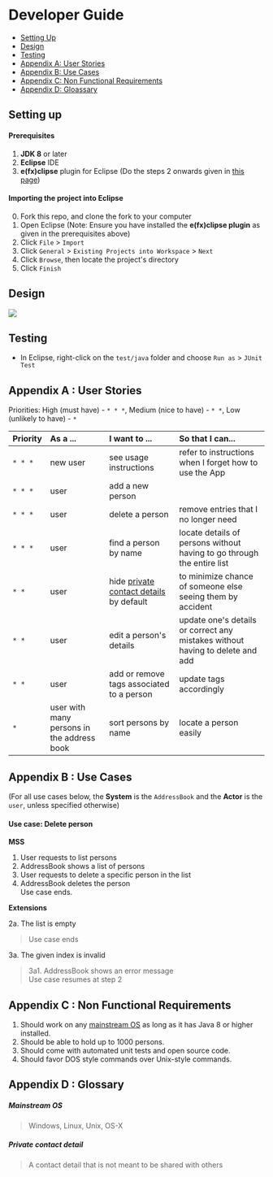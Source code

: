 # Developer Guide

* [Setting Up](#setting-up)
* [Design](#design)
* [Testing](#testing)
* [Appendix A: User Stories](#appendix-a--user-stories)
* [Appendix B: Use Cases](#appendix-b--use-cases)
* [Appendix C: Non Functional Requirements](#appendix-c--non-functional-requirements)
* [Appendix D: Gloassary](#appendix-d--glossary)

## Setting up

#### Prerequisites

1. **JDK 8** or later
2. **Eclipse** IDE
3. **e(fx)clipse** plugin for Eclipse (Do the steps 2 onwards given in
   [this page](http://www.eclipse.org/efxclipse/install.html#for-the-ambitious))


#### Importing the project into Eclipse

0. Fork this repo, and clone the fork to your computer
1. Open Eclipse (Note: Ensure you have installed the **e(fx)clipse plugin** as given in the prerequisites above)
2. Click `File` > `Import`
3. Click `General` > `Existing Projects into Workspace` > `Next`
4. Click `Browse`, then locate the project's directory
5. Click `Finish`

## Design
<img src="images/mainClassDiagram.png"/>

## Testing

* In Eclipse, right-click on the `test/java` folder and choose `Run as` > `JUnit Test`

## Appendix A : User Stories

Priorities: High (must have) - `* * *`, Medium (nice to have)  - `* *`,  Low (unlikely to have) - `*`


Priority | As a ... | I want to ... | So that I can...
-------- | :-------- | :--------- | :-----------
`* * *` | new user | see usage instructions | refer to instructions when I forget how to use the App
`* * *` | user | add a new person |
`* * *` | user | delete a person | remove entries that I no longer need
`* * *` | user | find a person by name | locate details of persons without having to go through the entire list
`* *` | user | hide [private contact details](#private-contact-detail) by default | to minimize chance of someone else seeing them by accident
`* *` | user | edit a person's details | update one's details or correct any mistakes without having to delete and add 
`* *` | user | add or remove tags associated to a person | update tags accordingly
`*` | user with many persons in the address book | sort persons by name | locate a person easily


## Appendix B : Use Cases

(For all use cases below, the **System** is the `AddressBook` and the **Actor** is the `user`, unless specified otherwise)

#### Use case: Delete person

**MSS**

1. User requests to list persons
2. AddressBook shows a list of persons
3. User requests to delete a specific person in the list
4. AddressBook deletes the person <br>
Use case ends.

**Extensions**

2a. The list is empty

> Use case ends

3a. The given index is invalid

> 3a1. AddressBook shows an error message <br>
  Use case resumes at step 2

## Appendix C : Non Functional Requirements

1. Should work on any [mainstream OS](#mainstream-os) as long as it has Java 8 or higher installed.
2. Should be able to hold up to 1000 persons.
3. Should come with automated unit tests and open source code.
4. Should favor DOS style commands over Unix-style commands.

## Appendix D : Glossary

##### Mainstream OS

> Windows, Linux, Unix, OS-X

##### Private contact detail

> A contact detail that is not meant to be shared with others
